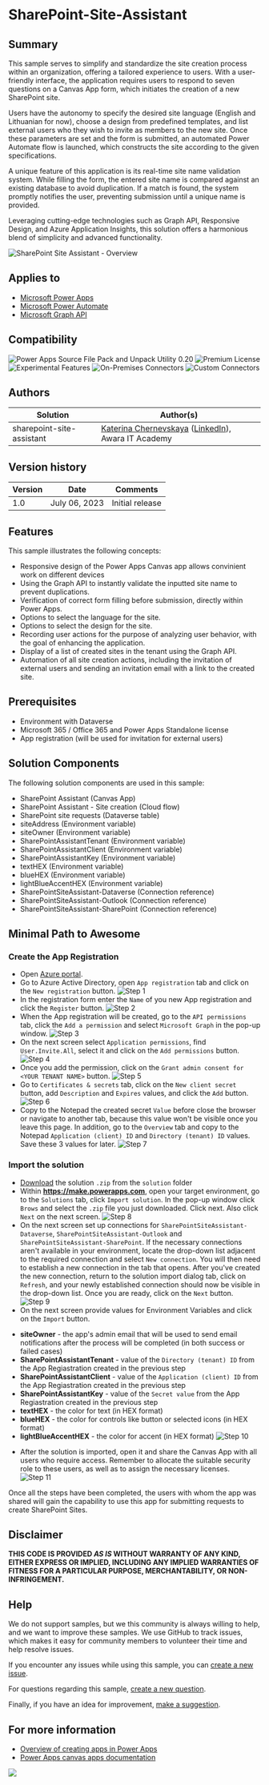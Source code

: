 # SharePoint-Site-Assistant

## Summary

This sample serves to simplify and standardize the site creation process within an organization, offering a tailored experience to users. With a user-friendly interface, the application requires users to respond to seven questions on a Canvas App form, which initiates the creation of a new SharePoint site.

Users have the autonomy to specify the desired site language (English and Lithuanian for now), choose a design from predefined templates, and list external users who they wish to invite as members to the new site. Once these parameters are set and the form is submitted, an automated Power Automate flow is launched, which constructs the site according to the given specifications.

A unique feature of this application is its real-time site name validation system. While filling the form, the entered site name is compared against an existing database to avoid duplication. If a match is found, the system promptly notifies the user, preventing submission until a unique name is provided.

Leveraging cutting-edge technologies such as Graph API, Responsive Design, and Azure Application Insights, this solution offers a harmonious blend of simplicity and advanced functionality.

![SharePoint Site Assistant - Overview](assets/SharePointSiteAssistantOverview.gif)

## Applies to

* [Microsoft Power Apps](https://docs.microsoft.com/powerapps/)
* [Microsoft Power Automate](https://docs.microsoft.com/power-automate/)
* [Microsoft Graph API](https://learn.microsoft.com/en-us/graph/use-the-api)

## Compatibility

![Power Apps Source File Pack and Unpack Utility 0.20](https://img.shields.io/badge/Packing%20Tool-0.20-green.svg)
![Premium License](https://img.shields.io/badge/Premium%20License-Required-red.svg "Premium Power Apps license required")
![Experimental Features](https://img.shields.io/badge/Experimental%20Features-No-green.svg "Does not rely on experimental features")
![On-Premises Connectors](https://img.shields.io/badge/On--Premises%20Connectors-No-green.svg "Does not use on-premise connectors")
![Custom Connectors](https://img.shields.io/badge/Custom%20Connectors-Not%20Required-green.svg "Does not use custom connectors")

## Authors

Solution|Author(s)
--------|---------
sharepoint-site-assistant | [Katerina Chernevskaya](https://github.com/Katerina-Chernevskaya) ([LinkedIn](https://www.linkedin.com/in/katerinachernevskaya/)), Awara IT Academy

## Version history

Version|Date|Comments
-------|----|--------
1.0|July 06, 2023|Initial release

## Features

This sample illustrates the following concepts:

* Responsive design of the Power Apps Canvas app allows convinient work on different devices
* Using the Graph API to instantly validate the inputted site name to prevent duplications.
* Verification of correct form filling before submission, directly within Power Apps.
* Options to select the language for the site.
* Options to select the design for the site.
* Recording user actions for the purpose of analyzing user behavior, with the goal of enhancing the application.
* Display of a list of created sites in the tenant using the Graph API.
* Automation of all site creation actions, including the invitation of external users and sending an invitation email with a link to the created site.

## Prerequisites

* Environment with Dataverse
* Microsoft 365 / Office 365 and Power Apps Standalone license
* App registration (will be used for invitation for external users)

## Solution Components

The following solution components are used in this sample:

* SharePoint Assistant (Canvas App)
* SharePoint Assistant - Site creation (Cloud flow)
* SharePoint site requests (Dataverse table)
* siteAddress (Environment variable)
* siteOwner (Environment variable)
* SharePointAssistantTenant (Environment variable)
* SharePointAssistantClient (Environment variable)
* SharePointAssistantKey (Environment variable)
* textHEX (Environment variable)
* blueHEX (Environment variable)
* lightBlueAccentHEX (Environment variable)
* SharePointSiteAssistant-Dataverse (Connection reference)
* SharePointSiteAssistant-Outlook (Connection reference)
* SharePointSiteAssistant-SharePoint (Connection reference)

## Minimal Path to Awesome

### Create the App Registration

* Open [Azure portal](https://portal.azure.com).
* Go to Azure Active Directory, open `App registration` tab and click on the `New registration` button.
![Step 1](assets/1.png)
* In the registration form enter the `Name` of you new App registration and click the `Register` button.
![Step 2](assets/2.png)
* When the App registration will be created, go to the `API permissions` tab, click the `Add a permission` and select `Microsoft Graph` in the pop-up window.
![Step 3](assets/3.png)
* On the next screen select `Application permissions`, find `User.Invite.All`, select it and click on the `Add permissions` button.
![Step 4](assets/4.png)
* Once you add the permission, click on the `Grant admin consent for <YOUR TENANT NAME>` button.
![Step 5](assets/5.png)
* Go to `Certificates & secrets` tab, click on the `New client secret` button, add `Description` and `Expires` values, and click the `Add` button.
![Step 6](assets/6.png)
* Copy to the Notepad the created secret `Value` before close the browser or navigate to another tab, because this value won't be visible once you leave this page. In addition, go to the `Overview` tab and copy to the Notepad `Application (client) ID` and `Directory (tenant) ID` values. Save these 3 values for later.
![Step 7](assets/7.png)

### Import the solution

* [Download](./solution/SharePointSiteassistant_1_0_0_3.zip) the solution `.zip` from the `solution` folder
* Within **https://make.powerapps.com**, open your target environment, go to the `Solutions` tab, click `Import solution`. In the pop-up window click `Brows` and select the `.zip` file you just downloaded. Click next. Also click `Next` on the next screen.
![Step 8](assets/8.png)
* On the next screen set up connections for `SharePointSiteAssistant-Dataverse`, `SharePointSiteAssistant-Outlook` and `SharePointSiteAssistant-SharePoint`. If the necessary connections aren't available in your environment, locate the drop-down list adjacent to the required connection and select `New connection`. You will then need to establish a new connection in the tab that opens. After you've created the new connection, return to the solution import dialog tab, click on `Refresh`, and your newly established connection should now be visible in the drop-down list.
Once you are ready, click on the `Next` button.
![Step 9](assets/9.png)
* On the next screen provide values for Environment Variables and click on the `Import` button.
- **siteOwner** - the app's admin email that will be used to send email notifications after the process will be completed (in both success or failed cases)
- **SharePointAssistantTenant** - value of the `Directory (tenant) ID` from the App Regiastration created in the previous step
- **SharePointAssistantClient**  - value of the `Application (client) ID` from the App Regiastration created in the previous step
- **SharePointAssistantKey**  - value of the `Secret value` from the App Regiastration created in the previous step
- **textHEX** - the color for text (in HEX format)
- **blueHEX** - the color for controls like button or selected icons (in HEX format)
- **lightBlueAccentHEX** - the color for accent (in HEX format)
![Step 10](assets/10.png)
* After the solution is imported, open it and share the Canvas App with all users who require access. Remember to allocate the suitable security role to these users, as well as to assign the necessary licenses.
![Step 11](assets/11.png)

Once all the steps have been completed, the users with whom the app was shared will gain the capability to use this app for submitting requests to create SharePoint Sites.


## Disclaimer

**THIS CODE IS PROVIDED *AS IS* WITHOUT WARRANTY OF ANY KIND, EITHER EXPRESS OR IMPLIED, INCLUDING ANY IMPLIED WARRANTIES OF FITNESS FOR A PARTICULAR PURPOSE, MERCHANTABILITY, OR NON-INFRINGEMENT.**

## Help

We do not support samples, but we this community is always willing to help, and we want to improve these samples. We use GitHub to track issues, which makes it easy for  community members to volunteer their time and help resolve issues.

If you encounter any issues while using this sample, you can [create a new issue](https://github.com/pnp/powerapps-samples/issues/new?assignees=&labels=Needs%3A+Triage+%3Amag%3A%2Ctype%3Abug-suspected&template=bug-report.yml&sample=YOURSAMPLENAME&authors=@YOURGITHUBUSERNAME&title=YOURSAMPLENAME%20-%20).

For questions regarding this sample, [create a new question](https://github.com/pnp/powerapps-samples/issues/new?assignees=&labels=Needs%3A+Triage+%3Amag%3A%2Ctype%3Abug-suspected&template=question.yml&sample=YOURSAMPLENAME&authors=@YOURGITHUBUSERNAME&title=YOURSAMPLENAME%20-%20).

Finally, if you have an idea for improvement, [make a suggestion](https://github.com/pnp/powerapps-samples/issues/new?assignees=&labels=Needs%3A+Triage+%3Amag%3A%2Ctype%3Abug-suspected&template=suggestion.yml&sample=YOURSAMPLENAME&authors=@YOURGITHUBUSERNAME&title=YOURSAMPLENAME%20-%20).

## For more information

- [Overview of creating apps in Power Apps](https://docs.microsoft.com/powerapps/maker/)
- [Power Apps canvas apps documentation](https://docs.microsoft.com/en-us/powerapps/maker/canvas-apps/)


<img src="https://telemetry.sharepointpnp.com/powerapps-samples/samples/sharepoint-site-assistant" />
